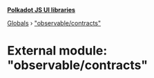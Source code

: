 **[Polkadot JS UI libraries](../README.md)**

[Globals](../globals.md) › ["observable/contracts"](_observable_contracts_.md)

# External module: "observable/contracts"